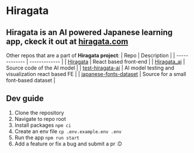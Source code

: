 # Hiragata
Hiragata is an AI powered Japanese learning app, ckeck it out at [hiragata.com](https://hiragata.com/)
---
Other repos that are a part of **Hiragata project**:
| Repo | Description |
| ------------- | ------------- |
| [Hiragata](https://github.com/Orzelius/Hiragata) | React based front-end |
| [Hiragata_ai](https://github.com/Orzelius/Hiragata_ai) | Source code of the AI model |
| [test-hiragata-ai](https://github.com/Orzelius/test-hiragata-ai) | AI model testing and visualization react based FE |
| [japanese-fonts-dataset](https://github.com/Orzelius/japanese-fonts-dataset)  | Source for a small font-based dataset |

## Dev guide

1. Clone the repository
2. Navigate to repo root
3. Install packages `npm ci`
4. Create an env file `cp .env.example.env .env`
5. Run the app `npm run start`
6. Add a feature or fix a bug and submit a pr :D
